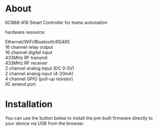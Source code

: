 # About

KC868-A16 Smart Controller for home automation  

hardware resource:  

Ethernet/WiFi/Bluetooth/RS485  
16 channel relay output  
16 channel digital input  
433MHz RF transmit  
433MHz RF receiver  
2 channel analog input (DC 0-5V)  
2 channel analog input (4-20mA)  
4 channel GPIO (pull-up resistor)  
IIC extend port  

# Installation

You can use the button below to install the pre-built firmware directly to your device via USB from the browser.

<esp-web-install-button manifest="./manifest.json"></esp-web-install-button>

<script type="module" src="https://unpkg.com/esp-web-tools@5.2.0/dist/web/install-button.js?module"></script>
